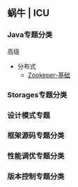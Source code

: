 ## 蜗牛 | ICU

### Java专题分类
高级
- 分布式
    - [Zookeper-基础](./java/senior/distriuted/zookeeper/basic/introduction.md)


### Storages专题分类
### 设计模式专题
### 框架源码专题分类
### 性能调优专题分类
### 版本控制专题分类
